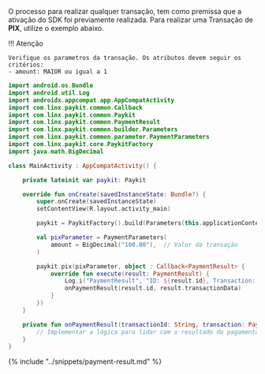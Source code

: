 O processo para realizar qualquer transação, tem como premissa que a ativação do SDK foi previamente realizada. 
Para realizar uma Transação de **PIX**, utilize o exemplo abaixo. 

!!! Atenção 

    Verifique os parametros da transação. Os atributos devem seguir os critérios:
    - amount: MAIOR ou igual a 1

```kotlin
import android.os.Bundle
import android.util.Log
import androidx.appcompat.app.AppCompatActivity
import com.linx.paykit.common.Callback
import com.linx.paykit.common.Paykit
import com.linx.paykit.common.PaymentResult
import com.linx.paykit.common.builder.Parameters
import com.linx.paykit.common.parameter.PaymentParameters
import com.linx.paykit.core.PaykitFactory
import java.math.BigDecimal

class MainActivity : AppCompatActivity() {

    private lateinit var paykit: Paykit

    override fun onCreate(savedInstanceState: Bundle?) {
        super.onCreate(savedInstanceState)
        setContentView(R.layout.activity_main)

        paykit = PaykitFactory().build(Parameters(this.applicationContext, "PIX", "PAYKIT_ID"))

        val pixParameter = PaymentParameters(
            amount = BigDecimal("100.00"),  // Valor da transação
        )

        paykit.pix(pixParameter, object : Callback<PaymentResult> {
            override fun execute(result: PaymentResult) {
                Log.i("PaymentResult", "ID: ${result.id}, Transaction: ${result.transactionData}")
                onPaymentResult(result.id, result.transactionData)
            }
        })
    }

    private fun onPaymentResult(transactionId: String, transaction: PaymentResult) {
        // Implementar a lógica para lidar com o resultado do pagamento
    }
}
```

{% include "../snippets/payment-result.md" %}
